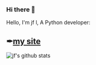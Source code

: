 ### Hi there 👋

Hello, I'm jf l, A Python developer:

## ✒[my site](https://junfalin.gitee.io/)

<!--
- 👯 I’m looking to collaborate on ...
- 🤔 I’m looking for help with ...
- 💬 Ask me about ...
- 📫 How to reach me: ...
- 😄 Pronouns: ...
- ⚡ Fun fact: ...
-->
![jf's github stats](https://github-readme-stats.vercel.app/api?username=junfalin&show_icons=true&theme=radical)

